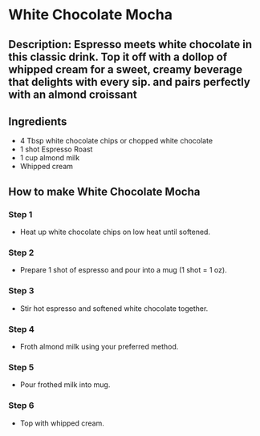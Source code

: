 # White Chocolate Mocha​

## Description: Espresso meets white chocolate in this classic drink. Top it off with a dollop of whipped cream for a sweet, creamy beverage that delights with every sip. and pairs perfectly with an almond croissant

## Ingredients

- 4 Tbsp white chocolate chips or chopped white chocolate
- 1 shot Espresso Roast
- 1 cup almond milk
- Whipped cream

## How to make White Chocolate Mocha​

### Step 1

- Heat up white chocolate chips on low heat until softened.

### Step 2

- Prepare 1 shot of espresso and pour into a mug (1 shot = 1 oz).

### Step 3

- Stir hot espresso and softened white chocolate together.

### Step 4

- Froth almond milk using your preferred method.

### Step 5

- Pour frothed milk into mug.

### Step 6

- Top with whipped cream.
